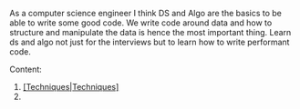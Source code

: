As a computer science engineer I think DS and Algo are the basics to be able to write some good code. We write code around data and how to structure and manipulate the data is hence the most important thing. Learn ds and algo not just for the interviews but to learn how to write performant code.

Content:
1. [[Techniques|Techniques]](Techniques)
3. 